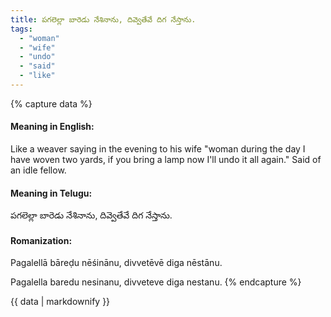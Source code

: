 ```yaml
---
title: పగలెల్లా బారెడు నేశినాను, దివ్వెతేవే దిగ నేస్తాను.
tags:
  - "woman"
  - "wife"
  - "undo"
  - "said"
  - "like"
---
```


{% capture data %}
#### Meaning in English:
Like a weaver saying in the evening to his wife "woman during the day I have woven two yards, if you bring a lamp now I'll undo it all again."
Said of an idle fellow.

#### Meaning in Telugu:
పగలెల్లా బారెడు నేశినాను, దివ్వెతేవే దిగ నేస్తాను.

#### Romanization:
Pagalellā bāreḍu nēśinānu, divvetēvē diga nēstānu.

Pagalella baredu nesinanu, divveteve diga nestanu.
{% endcapture %}

{{ data | markdownify }}

